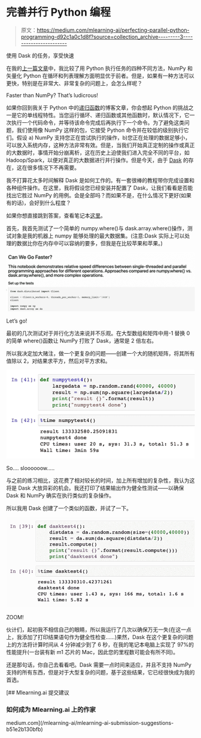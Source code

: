 # 完善并行 Python 编程

> 原文：<https://medium.com/mlearning-ai/perfecting-parallel-python-programming-d92c1a0c1d8f?source=collection_archive---------3----------------------->

使用 Dask 的任务，享受快速

在我的[上一篇文章](https://jasondeden.medium.com/eat-my-dust-loops-33e5279a01de)中，我比较了用 Python 执行任务的四种不同方法，NumPy 和矢量化 Python 在循环和列表理解方面明显优于前者。但是，如果有一种方法可以更快，特别是在非常大、非常复杂的问题上，会怎么样呢？

Faster than NumPy? That’s ludicrous!

如果你回到我关于 Python 中的[递归函数](https://jasondeden.medium.com/recursive-functions-in-python-a-visual-walk-through-28cf22cc10e2)的博客文章，你会想起 Python 的挑战之一是它的单线程特性。当您运行循环、递归函数或其他函数时，默认情况下，它一次执行一个代码命令，并等待该命令完成后再执行下一个命令。为了避免这类问题，我们使用像 NumPy 这样的包，它接受 Python 命令并在较低的级别执行它们。假设 a) NumPy 支持您正在尝试执行的操作，b)您正在处理的数据足够小，可以放入系统内存，这种方法非常有效。但是，当我们开始真正定制的操作或真正的大数据时，事情开始分崩离析，这在历史上迫使我们进入完全不同的平台，如 Hadoop/Spark，以便对真正的大数据进行并行操作。但是今天，由于 [Dask](https://dask.org/) 的存在，这在很多情况下不再需要。

我不打算花太多时间解释 Dask 是如何工作的。有一套很棒的教程带你完成设置和各种组件操作。在这里，我将假设您已经安装并配置了 Dask，让我们看看是否能找出它胜过 NumPy 的用例。会是全部吗？而如果不是，在什么情况下更好(如果有的话)，会好到什么程度？

如果你想直接跳到答案，查看笔记本[这里](https://github.com/jasondeden/GCP-Jupyter/blob/main/NumPy%20vs.%20Dask%20Array.ipynb)。

首先，我首先测试了一个简单的 numpy.where()与 dask.array.where()操作，测试对象是我的机器上 numpy 能够处理的最大数据集。(注意:Dask 实际上可以处理的数据比你在内存中可以容纳的要多，但我是在比较苹果和苹果。)

![](img/f0a9f1e82885422b92ea1befb7b31cbd.png)

Let’s go!

最初的几次测试对于并行化方法来说并不乐观。在大型数组和矩阵中用-1 替换 0 的简单 where()函数让 NumPy 打败了 Dask，通常是 2 倍左右。

所以我决定加大赌注，做一个更复杂的问题——创建一个大的随机矩阵，将其所有值除以 2，对结果求平方，然后对平方求和。

![](img/eae5ec26ac1fcc211564e45f18bbab34.png)

So…. sloooooow…..

与之前的练习相比，这花费了相对较长的时间，加上所有增加的复杂性，我认为这将是 Dask 大放异彩的机会。我还打印了结果输出作为健全性测试——以确保 Dask 和 NumPy 确实在执行类似的复杂操作。

所以我用 Dask 创建了一个类似的函数，并试了一下。

![](img/58ebdf97676d272f29cbfc6f1d8b7de1.png)

ZOOM!

伙计们，起初我不相信自己的眼睛，所以我运行了几次以确保万无一失(在这一点上，我添加了打印结果语句作为健全性检查……)果然，Dask 在这个更复杂的问题上的方法将计算时间从 4 分钟减少到了 6 秒，在我的笔记本电脑上实现了 97%的性能提升(一台装有新 m1 芯片的 Mac，因此您的里程数可能会有所不同)。

还是那句话，你自己去看看吧。Dask 需要一点时间来适应，并且不支持 NumPy 支持的所有东西，但是对于大型复杂的问题，基于这些结果，它已经很快成为我的首选。

[](/mlearning-ai/mlearning-ai-submission-suggestions-b51e2b130bfb) [## Mlearning.ai 提交建议

### 如何成为 Mlearning.ai 上的作家

medium.com](/mlearning-ai/mlearning-ai-submission-suggestions-b51e2b130bfb)